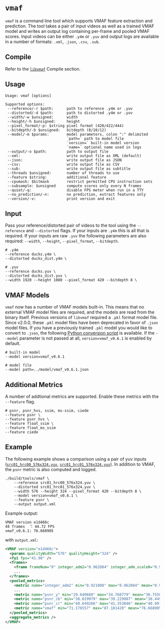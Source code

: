 # `vmaf`

`vmaf` is a command line tool which supports VMAF feature extraction and prediction. The tool takes a pair of input videos as well as a trained VMAF model and writes an output log containing per-frame and pooled VMAF scores. Input videos can be either `.y4m` or `.yuv` and output logs are available in a number of formats: `.xml`, `.json`, `.csv`, `.sub`.

## Compile

Refer to the [`libvmaf`](../README.md) Compile section.

## Usage

```
Usage: vmaf [options]

Supported options:
 --reference/-r $path:      path to reference .y4m or .yuv
 --distorted/-d $path:      path to distorted .y4m or .yuv
 --width/-w $unsigned:      width
 --height/-h $unsigned:     height
 --pixel_format/-p: $string pixel format (420/422/444)
 --bitdepth/-b $unsigned:   bitdepth (8/10/12)
 --model/-m $params:        model parameters, colon ":" delimited
                            `path=` path to model file
                            `version=` built-in model version
                            `name=` optional name used in logs
 --output/-o $path:         path to output file
 --xml:                     write output file as XML (default)
 --json:                    write output file as JSON
 --csv:                     write output file as CSV
 --sub:                     write output file as subtitle
 --threads $unsigned:       number of threads to use
 --feature $string:         additional feature
 --cpumask: $bitmask        restrict permitted CPU instruction sets
 --subsample: $unsigned     compute scores only every N frames
 --quiet/-q:                disable FPS meter when run in a TTY
 --no_prediction/-n:        no prediction, extract features only
 --version/-v:              print version and exit
```

## Input
Pass your reference/distorted pair of videos to the tool using the `--reference` and `--distorted` flags. If your inputs are `.y4m` this is all that is required. If your inputs are raw `.yuv` the following parameters are also required: `--width`, `--height`, `--pixel_format`, `--bitdepth`.

```shell script
# .y4m
--reference ducks.y4m \
--distorted ducks_dist.y4m \

# .yuv
--reference ducks.yuv \
--distorted ducks_dist.yuv \
--width 1920 --height 1080 --pixel_format 420 --bitdepth 8 \
```

## VMAF Models
`vmaf` now has a number of VMAF models built-in. This means that no external VMAF model files are required, and the models are read from the binary itself. Previous versions of `libvmaf` required a `.pkl` format model file. Since v2.0.0, these `.pkl` model files have been deprecated in favor of `.json` model files. If you have a previously trained `.pkl` model you would like to convert to `.json`, the following [Python conversion script](../../python/vmaf/script/convert_model_from_pkl_to_json.py) is available. If the `--model` parameter is not passed at all, `version=vmaf_v0.6.1` is enabled by default.

```shell script
# built-in model
--model version=vmaf_v0.6.1

# model file
--model path=../model/vmaf_v0.6.1.json
```

## Additional Metrics
A number of addtional metrics are supported. Enable these metrics with the `--feature` flag.

```shell script
# psnr, psnr_hvs, ssim, ms-ssim, ciede
--feature psnr \
--feature psnr_hvs \
--feature float_ssim \
--feature float_ms_ssim
--feature ciede
```

## Example

The following example shows a comparison using a pair of yuv inputs ([`src01_hrc00_576x324.yuv`](https://github.com/Netflix/vmaf_resource/blob/master/python/test/resource/yuv/src01_hrc00_576x324.yuv), [`src01_hrc01_576x324.yuv`](https://github.com/Netflix/vmaf_resource/blob/master/python/test/resource/yuv/src01_hrc01_576x324.yuv)). In addition to VMAF, the `psnr` metric is also computed and logged.

```shell script
./build/tools/vmaf \
    --reference src01_hrc00_576x324.yuv \
    --distorted src01_hrc01_576x324.yuv \
    --width 576 --height 324 --pixel_format 420 --bitdepth 8 \
    --model version=vmaf_v0.6.1 \
    --feature psnr \
    --output output.xml
```
Example output:
```text
VMAF version e1d466c
48 frames ⠀⠩ 44.72 FPS
vmaf_v0.6.1: 76.668905
```
with `output.xml`:
```xml
<VMAF version="e1d466c">
  <params qualityWidth="576" qualityHeight="324" />
  <fyi fps="41.98" />
  <frames>
    <frame frameNum="0" integer_adm2="0.962084" integer_adm_scale0="0.946338" integer_adm_scale1="0.939006" integer_adm_scale2="0.957474" integer_adm_scale3="0.980887" integer_motion2="0.000000" integer_motion="0.000000" integer_vif_scale0="0.505712" integer_vif_scale1="0.879061" integer_vif_scale2="0.937873" integer_vif_scale3="0.964301" psnr_y="34.760779" psnr_cb="39.229987" psnr_cr="41.349703" vmaf="83.856285" />
    ...
  </frames>
  <pooled_metrics>
    <metric name="integer_adm2" min="0.921008" max="0.962084" mean="0.934506" harmonic_mean="0.934463" />
    ...
    <metric name="psnr_y" min="29.640688" max="34.760779" mean="30.755064" harmonic_mean="30.727905" />
    <metric name="psnr_cb" min="38.019979" max="39.229987" mean="38.449441" harmonic_mean="38.447866" />
    <metric name="psnr_cr" min="40.649266" max="41.353846" mean="40.991910" harmonic_mean="40.991083" />
    <metric name="vmaf" min="71.176557" max="87.181420" mean="76.668905" harmonic_mean="76.510006" />
  </pooled_metrics>
  <aggregate_metrics />
</VMAF>
```
